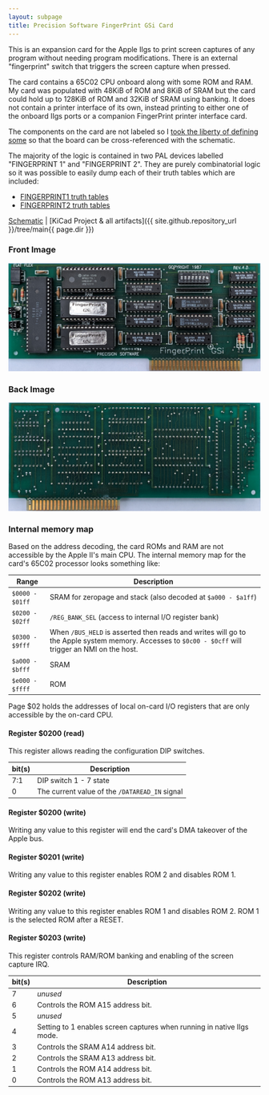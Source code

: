 ```yaml
---
layout: subpage
title: Precision Software FingerPrint GSi Card
---
```

This is an expansion card for the Apple IIgs to print screen captures of any program without needing
program modifications. There is an external "fingerprint" switch that triggers the screen capture
when pressed.

The card contains a 65C02 CPU onboard along with some ROM and RAM.  My card was populated with 48KiB
of ROM and 8KiB of SRAM but the card could hold up to 128KiB of ROM and 32KiB of SRAM using banking.
It does not contain a printer interface of its own, instead printing to either one of the onboard IIgs
ports or a companion FingerPrint printer interface card.

The components on the card are not labeled so I [took the liberty of defining some](front_annotated.jpg)
so that the board can be cross-referenced with the schematic.

The majority of the logic is contained in two PAL devices labelled "FINGERPRINT 1" and "FINGERPRINT 2".
They are purely combinatorial logic so it was possible to easily dump each of their truth tables which
are included:
 * [FINGERPRINT1 truth tables](PAL10L8_FINGERPRINT1_U11_tables.md)
 * [FINGERPRINT2 truth tables](PAL10L8_FINGERPRINT2_U10_tables.md)

[Schematic](Schematic.pdf) | [KiCad Project & all artifacts]({{ site.github.repository_url }}/tree/main{{ page.dir }})


### Front Image

![front](front.jpg)

### Back Image

![back](back.jpg)


### Internal memory map

Based on the address decoding, the card ROMs and RAM are not accessible by the Apple II's main CPU. The
internal memory map for the card's 65C02 processor looks something like:

| Range           | Description
| -----           | -----------
| `$0000 - $01ff` | SRAM for zeropage and stack (also decoded at `$a000 - $a1ff`)
| `$0200 - $02ff` | `/REG_BANK_SEL` (access to internal I/O register bank)
| `$0300 - $9fff` | When `/BUS_HELD` is asserted then reads and writes will go to the Apple system memory. Accesses to `$0c00 - $0cff` will trigger an NMI on the host.
| `$a000 - $bfff` | SRAM
| `$e000 - $ffff` | ROM

Page $02 holds the addresses of local on-card I/O registers that are only accessible by the
on-card CPU.

#### Register $0200 (read)

This register allows reading the configuration DIP switches.

| bit(s) | Description
| ------ | -----------
|  7:1   | DIP switch 1 - 7 state
|   0    | The current value of the `/DATAREAD_IN` signal

#### Register $0200 (write)

Writing any value to this register will end the card's DMA takeover of the Apple bus.

#### Register $0201 (write)

Writing any value to this register enables ROM 2 and disables ROM 1.

#### Register $0202 (write)

Writing any value to this register enables ROM 1 and disables ROM 2. ROM 1 is the selected
ROM after a RESET.

#### Register $0203 (write)

This register controls RAM/ROM banking and enabling of the screen capture IRQ.

| bit(s) | Description
| ------ | -----------
|   7    | *unused*
|   6    | Controls the ROM A15 address bit.
|   5    | *unused*
|   4    | Setting to 1 enables screen captures when running in native IIgs mode.
|   3    | Controls the SRAM A14 address bit.
|   2    | Controls the SRAM A13 address bit.
|   1    | Controls the ROM A14 address bit.
|   0    | Controls the ROM A13 address bit.
